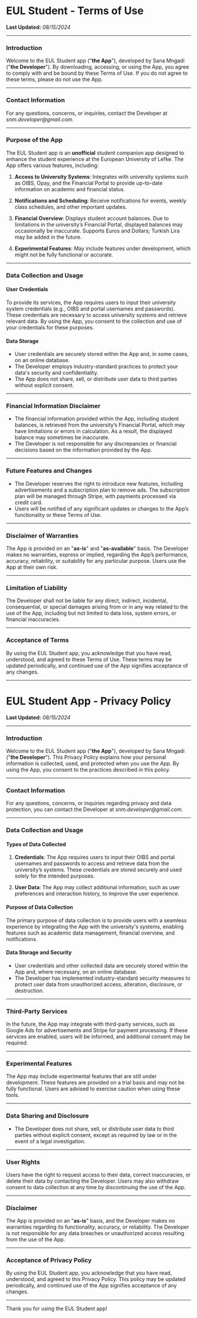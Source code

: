 # EUL Student - Terms of Use

**Last Updated:** _08/15/2024_

---

### Introduction

Welcome to the EUL Student app ("**the App**"), developed by Sana Mngadi ("**the Developer**"). By downloading, accessing, or using the App, you agree to comply with and be bound by these Terms of Use. If you do not agree to these terms, please do not use the App.

---

### Contact Information

For any questions, concerns, or inquiries, contact the Developer at _snm.developer@gmail.com_.

---

### Purpose of the App

The EUL Student app is an **unofficial** student companion app designed to enhance the student experience at the European University of Lefke. The App offers various features, including:

1. **Access to University Systems**: Integrates with university systems such as OIBS, Opay, and the Financial Portal to provide up-to-date information on academic and financial status.

2. **Notifications and Scheduling**: Receive notifications for events, weekly class schedules, and other important updates.

3. **Financial Overview**: Displays student account balances. Due to limitations in the university’s Financial Portal, displayed balances may occasionally be inaccurate. Supports Euros and Dollars; Turkish Lira may be added in the future.

4. **Experimental Features**: May include features under development, which might not be fully functional or accurate.

---

### Data Collection and Usage

#### User Credentials

To provide its services, the App requires users to input their university system credentials (e.g., OIBS and portal usernames and passwords). These credentials are necessary to access university systems and retrieve relevant data. By using the App, you consent to the collection and use of your credentials for these purposes.

#### Data Storage

- User credentials are securely stored within the App and, in some cases, on an online database.
- The Developer employs industry-standard practices to protect your data's security and confidentiality.
- The App does not share, sell, or distribute user data to third parties without explicit consent.

---

### Financial Information Disclaimer

- The financial information provided within the App, including student balances, is retrieved from the university’s Financial Portal, which may have limitations or errors in calculation. As a result, the displayed balance may sometimes be inaccurate.
- The Developer is not responsible for any discrepancies or financial decisions based on the information provided by the App.

---

### Future Features and Changes

- The Developer reserves the right to introduce new features, including advertisements and a subscription plan to remove ads. The subscription plan will be managed through Stripe, with payments processed via credit card.
- Users will be notified of any significant updates or changes to the App’s functionality or these Terms of Use.

---

### Disclaimer of Warranties

The App is provided on an "**as-is**" and "**as-available**" basis. The Developer makes no warranties, express or implied, regarding the App’s performance, accuracy, reliability, or suitability for any particular purpose. Users use the App at their own risk.

---

### Limitation of Liability

The Developer shall not be liable for any direct, indirect, incidental, consequential, or special damages arising from or in any way related to the use of the App, including but not limited to data loss, system errors, or financial inaccuracies.

---

### Acceptance of Terms

By using the EUL Student app, you acknowledge that you have read, understood, and agreed to these Terms of Use. These terms may be updated periodically, and continued use of the App signifies acceptance of any changes.

---

# EUL Student App - Privacy Policy

**Last Updated:** _08/15/2024_

---

### Introduction

Welcome to the EUL Student app ("**the App**"), developed by Sana Mngadi ("**the Developer**"). This Privacy Policy explains how your personal information is collected, used, and protected when you use the App. By using the App, you consent to the practices described in this policy.

---

### Contact Information

For any questions, concerns, or inquiries regarding privacy and data protection, you can contact the Developer at _snm.developer@gmail.com_.

---

### Data Collection and Usage

#### Types of Data Collected

1. **Credentials**: The App requires users to input their OIBS and portal usernames and passwords to access and retrieve data from the university’s systems. These credentials are stored securely and used solely for the intended purposes.

2. **User Data**: The App may collect additional information, such as user preferences and interaction history, to improve the user experience.

#### Purpose of Data Collection

The primary purpose of data collection is to provide users with a seamless experience by integrating the App with the university's systems, enabling features such as academic data management, financial overview, and notifications.

#### Data Storage and Security

- User credentials and other collected data are securely stored within the App and, where necessary, on an online database.
- The Developer has implemented industry-standard security measures to protect user data from unauthorized access, alteration, disclosure, or destruction.

---

### Third-Party Services

In the future, the App may integrate with third-party services, such as Google Ads for advertisements and Stripe for payment processing. If these services are enabled, users will be informed, and additional consent may be required.

---

### Experimental Features

The App may include experimental features that are still under development. These features are provided on a trial basis and may not be fully functional. Users are advised to exercise caution when using these tools.

---

### Data Sharing and Disclosure

- The Developer does not share, sell, or distribute user data to third parties without explicit consent, except as required by law or in the event of a legal investigation.

---

### User Rights

Users have the right to request access to their data, correct inaccuracies, or delete their data by contacting the Developer. Users may also withdraw consent to data collection at any time by discontinuing the use of the App.

---

### Disclaimer

The App is provided on an "**as-is**" basis, and the Developer makes no warranties regarding its functionality, accuracy, or reliability. The Developer is not responsible for any data breaches or unauthorized access resulting from the use of the App.

---

### Acceptance of Privacy Policy

By using the EUL Student app, you acknowledge that you have read, understood, and agreed to this Privacy Policy. This policy may be updated periodically, and continued use of the App signifies acceptance of any changes.

---

Thank you for using the EUL Student app!
